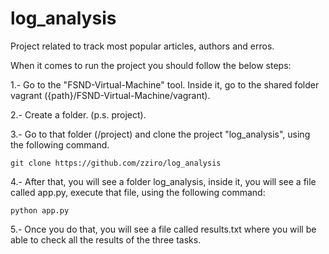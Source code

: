 # log_analysis
Project related to track most popular articles, authors and erros.

When it comes to run the project you should follow the below steps:

1.- Go to the "FSND-Virtual-Machine" tool. Inside it, go to the shared folder 
	vagrant ({path}/FSND-Virtual-Machine/vagrant).

2.- Create a folder. (p.s. project).

3.- Go to that folder (/project) and clone the project "log_analysis", using
	the  following command.

	git clone https://github.com/zziro/log_analysis

4.- After that, you will see a folder log_analysis, inside it, you will see a file called 	app.py, execute that file, using the following command:	

	python app.py

5.- Once you do that, you will see a file called results.txt where you
	will be able to check all the results of the three tasks.
